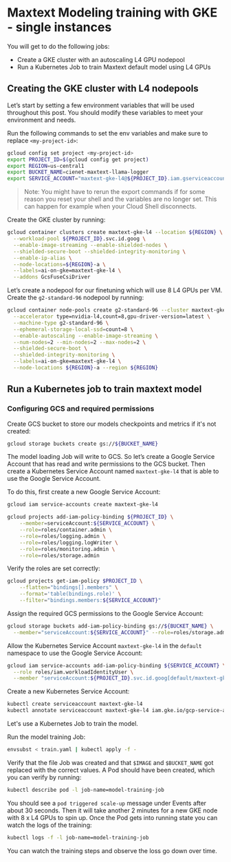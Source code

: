 # Maxtext Modeling training with GKE - single instances

You will get to do the following jobs:

*   Create a GKE cluster with an autoscaling L4 GPU nodepool
*   Run a Kubernetes Job to train Maxtext default model using L4 GPUs


## Creating the GKE cluster with L4 nodepools
Let’s start by setting a few environment variables that will be used throughout this post. You should modify these variables to meet your environment and needs.

Run the following commands to set the env variables and make sure to replace `<my-project-id>`:

```bash
gcloud config set project <my-project-id>
export PROJECT_ID=$(gcloud config get project)
export REGION=us-central1
export BUCKET_NAME=cienet-maxtext-llama-logger
export SERVICE_ACCOUNT="maxtext-gke-l4@${PROJECT_ID}.iam.gserviceaccount.com"
```

> Note: You might have to rerun the export commands if for some reason you reset your shell and the variables are no longer set. This can happen for example when your Cloud Shell disconnects.

Create the GKE cluster by running:
```bash
gcloud container clusters create maxtext-gke-l4 --location ${REGION} \
  --workload-pool ${PROJECT_ID}.svc.id.goog \
  --enable-image-streaming --enable-shielded-nodes \
  --shielded-secure-boot --shielded-integrity-monitoring \
  --enable-ip-alias \
  --node-locations=${REGION}-a \
  --labels=ai-on-gke=maxtext-gke-l4 \
  --addons GcsFuseCsiDriver
```


Let’s create a nodepool for our finetuning which will use 8 L4 GPUs per VM.
Create the `g2-standard-96` nodepool by running:
```bash
gcloud container node-pools create g2-standard-96 --cluster maxtext-gke-l4 \
  --accelerator type=nvidia-l4,count=8,gpu-driver-version=latest \
  --machine-type g2-standard-96 \
  --ephemeral-storage-local-ssd=count=8 \
  --enable-autoscaling --enable-image-streaming \
  --num-nodes=2 --min-nodes=2 --max-nodes=2 \
  --shielded-secure-boot \
  --shielded-integrity-monitoring \
  --labels=ai-on-gke=maxtext-gke-l4 \
  --node-locations ${REGION}-a --region ${REGION}
```


## Run a Kubernetes job to train maxtext model


### Configuring GCS and required permissions

Create GCS bucket to store our models checkpoints and metrics if it's not created:
```bash
gcloud storage buckets create gs://${BUCKET_NAME}
```

The model loading Job will write to GCS. So let’s create a Google Service Account that has read and write permissions to the GCS bucket. Then create a Kubernetes Service Account named `maxtext-gke-l4` that is able to use the Google Service Account.

To do this, first create a new Google Service Account:
```bash
gcloud iam service-accounts create maxtext-gke-l4

gcloud projects add-iam-policy-binding ${PROJECT_ID} \
    --member=serviceAccount:${SERVICE_ACCOUNT} \
    --role=roles/container.admin \
    --role=roles/logging.admin \
    --role=roles/logging.logWriter \
    --role=roles/monitoring.admin \
    --role=roles/storage.admin
```

Verify the roles are set correctly:
```bash
gcloud projects get-iam-policy $PROJECT_ID \
    --flatten="bindings[].members" \
    --format='table(bindings.role)' \
    --filter="bindings.members:${SERVICE_ACCOUNT}"
```

Assign the required GCS permissions to the Google Service Account:
```bash
gcloud storage buckets add-iam-policy-binding gs://${BUCKET_NAME} \
  --member="serviceAccount:${SERVICE_ACCOUNT}" --role=roles/storage.admin
```

Allow the Kubernetes Service Account `maxtext-gke-l4` in the `default` namespace to use the Google Service Account:
```bash
gcloud iam service-accounts add-iam-policy-binding ${SERVICE_ACCOUNT} \
  --role roles/iam.workloadIdentityUser \
  --member "serviceAccount:${PROJECT_ID}.svc.id.goog[default/maxtext-gke-l4]"
```

Create a new Kubernetes Service Account:
```bash
kubectl create serviceaccount maxtext-gke-l4
kubectl annotate serviceaccount maxtext-gke-l4 iam.gke.io/gcp-service-account=maxtext-gke-l4@${PROJECT_ID}.iam.gserviceaccount.com
```


Let's use a Kubernetes Job to train the model.

Run the model training Job:
```bash
envsubst < train.yaml | kubectl apply -f -
```

Verify that the file Job was created and that `$IMAGE` and `$BUCKET_NAME` got replaced with the correct values. A Pod should have been created, which you can verify by running:
```bash
kubectl describe pod -l job-name=model-training-job
```

You should see a `pod triggered scale-up` message under Events after about 30 seconds. Then it will take another 2 minutes for a new GKE node with 8 x L4 GPUs to spin up. Once the Pod gets into running state you can watch the logs of the training:
```bash
kubectl logs -f -l job-name=model-training-job
```

You can watch the training steps and observe the loss go down over time.